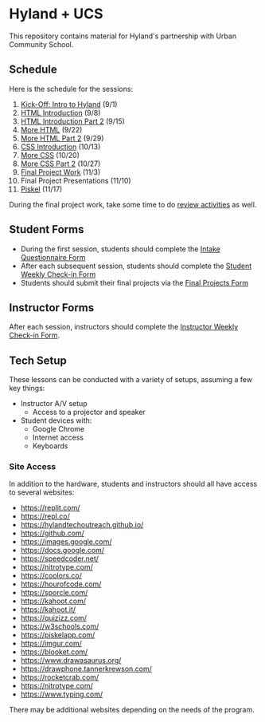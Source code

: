 # Hyland + UCS
This repository contains material for Hyland's partnership with Urban Community School.

## Schedule
Here is the schedule for the sessions:

1. [Kick-Off: Intro to Hyland](IntroHyland/README.md) (9/1)
1. [HTML Introduction](HtmlIntro/README.md) (9/8)
1. [HTML Introduction Part 2](HtmlIntro2/README.md) (9/15)
1. [More HTML](MoreHtml/README.md) (9/22)
1. [More HTML Part 2](MoreHtml2/README.md) (9/29)
1. [CSS Introduction](CssIntro/README.md) (10/13)
1. [More CSS](MoreCss/README.md) (10/20)
1. [More CSS Part 2](MoreCss2/README.md) (10/27)
1. [Final Project Work](FinalProject/README.md) (11/3)
1. Final Project Presentations (11/10)
1. [Piskel](Piskel/README.md) (11/17)

During the final project work, take some time to do [review activities](Extras/ReviewActivities/README.md) as well.

## Student Forms
- During the first session, students should complete the [Intake Questionnaire Form](https://docs.google.com/forms/d/1IDnAxhAtZ58DwRLlnA-SYJPpP-fdTUabzdsPTcaJAlQ/edit)
- After each subsequent session, students should complete the [Student Weekly Check-in Form](https://docs.google.com/forms/d/1zW8cZPr1J_Y6--aGMy1drG0vsY_Lt8ACWwdtD5InMr8/edit)
- Students should submit their final projects via the [Final Projects Form](https://docs.google.com/forms/d/11TRh9iiPmRT5dCqXLp66zsWEdjpvrg3TzCPiv3QtJq0/edit)

## Instructor Forms
After each session, instructors should complete the [Instructor Weekly Check-in Form](https://forms.gle/f1LXcyPPohAFKTMX8).

## Tech Setup
These lessons can be conducted with a variety of setups, assuming a few key things:

- Instructor A/V setup
  - Access to a projector and speaker
- Student devices with:
  - Google Chrome
  - Internet access
  - Keyboards

### Site Access
In addition to the hardware, students and instructors should all have access to several websites:

- https://replit.com/
- https://repl.co/
- https://hylandtechoutreach.github.io/
- https://github.com/
- https://images.google.com/
- https://docs.google.com/
- https://speedcoder.net/
- https://nitrotype.com/
- https://coolors.co/
- https://hourofcode.com/
- https://sporcle.com/
- https://kahoot.com/
- https://kahoot.it/
- https://quizizz.com/
- https://w3schools.com/
- https://piskelapp.com/
- https://imgur.com/
- https://blooket.com/
- https://www.drawasaurus.org/
- https://drawphone.tannerkrewson.com/
- https://rocketcrab.com/
- https://nitrotype.com/
- https://www.typing.com/

There may be additional websites depending on the needs of the program.
